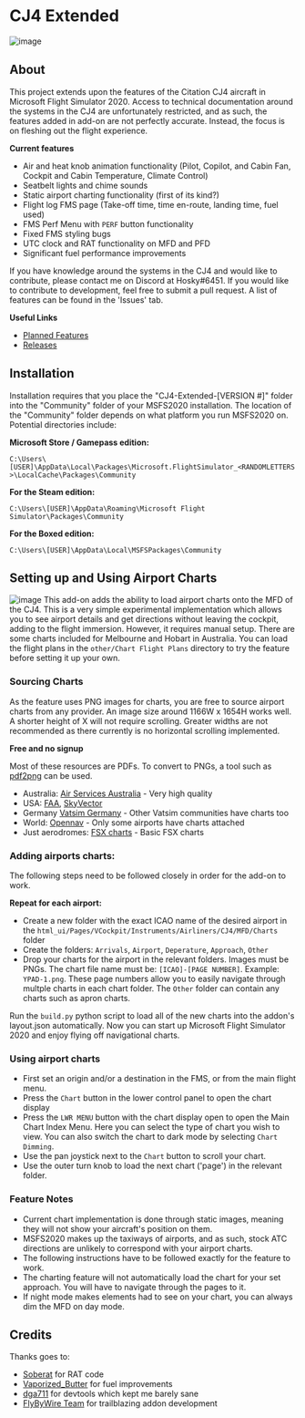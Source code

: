 # CJ4 Extended
![image](https://user-images.githubusercontent.com/48885195/92542021-fe0e9a80-f28a-11ea-961f-ebb8e8b5ef0e.png)
## About
This project extends upon the features of the Citation CJ4 aircraft in Microsoft Flight Simulator 2020. Access to technical documentation around the systems in the CJ4 are unfortunately restricted, and as such, the features added in add-on are not perfectly accurate. Instead, the focus is on fleshing out the flight experience.

**Current features**
- Air and heat knob animation functionality (Pilot, Copilot, and Cabin Fan, Cockpit and Cabin Temperature, Climate Control)
- Seatbelt lights and chime sounds
- Static airport charting functionality (first of its kind?)
- Flight log FMS page (Take-off time, time en-route, landing time, fuel used)
- FMS Perf Menu with `PERF` button functionality
- Fixed FMS styling bugs
- UTC clock and RAT functionality on MFD and PFD
- Significant fuel performance improvements

If you have knowledge around the systems in the CJ4 and would like to contribute, please contact me on Discord at Hosky#6451. If you would like to contribute to development, feel free to submit a pull request. A list of features can be found in the 'Issues' tab.

**Useful Links**
- [Planned Features](https://github.com/J-Hoskin/CJ4-Extended/issues)
- [Releases](https://github.com/J-Hoskin/CJ4-Extended/releases)

## Installation
Installation requires that you place the "CJ4-Extended-[VERSION #]" folder into the "Community" folder of your MSFS2020 installation. The location of the "Community" folder depends on what platform you run MSFS2020 on. Potential directories include:

**Microsoft Store / Gamepass edition:**

`C:\Users\[USER]\AppData\Local\Packages\Microsoft.FlightSimulator_<RANDOMLETTERS>\LocalCache\Packages\Community`
  
**For the Steam edition:**

`C:\Users\[USER]\AppData\Roaming\Microsoft Flight Simulator\Packages\Community`

**For the Boxed edition:**

`C:\Users\[USER]\AppData\Local\MSFSPackages\Community`

## Setting up and Using Airport Charts
![image](https://user-images.githubusercontent.com/48885195/93709529-2d25e580-fb82-11ea-821e-ecb2a48a5e72.png)
This add-on adds the ability to load airport charts onto the MFD of the CJ4. This is a very simple experimental implementation which allows you to see airport details and get directions without leaving the cockpit, adding to the flight immersion. However, it requires manual setup. There are some charts included for Melbourne and Hobart in Australia. You can load the flight plans in the `other/Chart Flight Plans` directory to try the feature before setting it up your own.

### Sourcing Charts

As the feature uses PNG images for charts, you are free to source airport charts from any provider. An image size around 1166W x 1654H works well. A shorter height of X will not require scrolling. Greater widths are not recommended as there currently is no horizontal scrolling implemented.

**Free and no signup**

Most of these resources are PDFs. To convert to PNGs, a tool such as [pdf2png](https://pdf2png.com/) can be used.
- Australia: [Air Services Australia](https://www.airservicesaustralia.com/aip/current/dap/AeroProcChartsTOC.htm) - Very high quality
- USA: [FAA](https://www.faa.gov/airports/runway_safety/diagrams/), [SkyVector](https://skyvector.com/)
- Germany [Vatsim Germany](https://vatsim-germany.org/pilots/aerodromes) - Other Vatsim communities have charts too
- World: [Opennav](https://opennav.com/airport/ZSPD) - Only some airports have charts attached
- Just aerodromes: [FSX charts](https://mutleyshangar.com/forum/index.php?/topic/23067-airport-diagram-download-center/#Queen) - Basic FSX charts

### Adding airports charts:
The following steps need to be followed closely in order for the add-on to work.

**Repeat for each airport:**
- Create a new folder with the exact ICAO name of the desired airport in the `html_ui/Pages/VCockpit/Instruments/Airliners/CJ4/MFD/Charts` folder
- Create the folders: `Arrivals`, `Airport`, `Deperature`, `Approach`, `Other`
- Drop your charts for the airport in the relevant folders. Images must be PNGs. The chart file name must be: `[ICAO]-[PAGE NUMBER]`. Example: `YPAD-1.png`. These page numbers allow you to easily navigate through multple charts in each chart folder. The `Other` folder can contain any charts such as apron charts.

Run the `build.py` python script to load all of the new charts into the addon's layout.json automatically. Now you can start up Microsoft Flight Simulator 2020 and enjoy flying off navigational charts.

### Using airport charts
- First set an origin and/or a destination in the FMS, or from the main flight menu.
- Press the `Chart` button in the lower control panel to open the chart display
- Press the `LWR MENU` button with the chart display open to open the Main Chart Index Menu. Here you can select the type of chart you wish to view. You can also switch the chart to dark mode by selecting `Chart Dimming`.
- Use the pan joystick next to the `Chart` button to scroll your chart.
- Use the outer turn knob to load the next chart ('page') in the relevant folder.

### Feature Notes
- Current chart implementation is done through static images, meaning they will not show your aircraft's position on them.
- MSFS2020 makes up the taxiways of airports, and as such, stock ATC directions are unlikely to correspond with your airport charts.
- The following instructions have to be followed exactly for the feature to work.
- The charting feature will not automatically load the chart for your set approach. You will have to navigate through the pages to it.
- If night mode makes elements had to see on your chart, you can always dim the MFD on day mode.

## Credits
Thanks goes to:
- [Soberat](https://www.nexusmods.com/microsoftflightsimulator/mods/225) for RAT code
- [Vaporized_Butter](https://www.nexusmods.com/microsoftflightsimulator/mods/8) for fuel improvements
- [dga711](https://github.com/dga711/devtools-backend-refurb) for devtools which kept me barely sane
- [FlyByWire Team](https://github.com/flybywiresim) for trailblazing addon development
